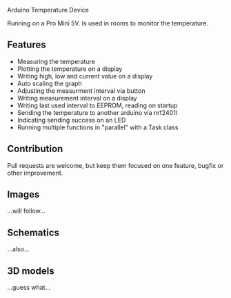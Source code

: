 Arduino Temperature Device

Running on a Pro Mini 5V. Is used in rooms to monitor the temperature.

## Features ##

* Measuring the temperature
* Plotting the temperature on a display
* Writing high, low and current value on a display
* Auto scaling the graph
* Adjusting the measurment interval via button
* Writing measurement interval on a display 
* Writing last used interval to EEPROM, reading on startup
* Sending the temperature to another arduino via nrf2401l
* Indicating sending success on an LED
* Running multiple functions in "parallel" with a Task class

## Contribution ##

Pull requests are welcome, but keep them focused on one feature, bugfix or other improvement.

## Images ##

...will follow...

## Schematics ##

...also...

## 3D models ##

...guess what...